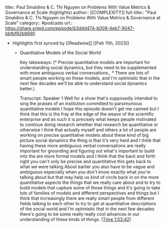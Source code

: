 title:: Paul Smaldino & C. Thi Nguyen on Problems With Value Metrics & Governance at Scale (highlights)
author:: [[COMPLEXITY]]
full-title:: "Paul Smaldino & C. Thi Nguyen on Problems With Value Metrics & Governance at Scale"
category:: #podcasts
url:: https://share.snipd.com/episode/b3d4d474-b009-4eb7-9047-bbfbf82b8890

- Highlights first synced by [[Readwise]] [[Feb 11th, 2023]]
	- Quantitative Models of the Social World
	  
	  Key takeaways:
	  (* Precise quantitative models are important for understanding social dynamics, but they need to be supplemented with more ambiguous verbal conversations., * There are lots of smart people working on these models, and I'm optimistic that in the next few decades we'll be able to understand social dynamics better.)
	  
	  Transcript:
	  Speaker 1
	  Well for a show that's supposedly intended to sing the praises of an institution committed to parsimonious quantitative models I hope this episode doesn't get me canned but I think that this is the fray at the edge of the weave of the scientific enterprise and as such it is precisely what keeps people motivated to continue doing research whether that research be quantitative or otherwise I think that actually myself and others a lot of people are working on precise quantitative models about these kind of big picture social dynamics the thing is that it's very hard and I think that having these more ambiguous verbal conversations are really important for grounding and figuring out what's important to build into the are more formal models and I think that the back and forth right you can't only be precise and quantitative this gets back to what we were talking About earlier you also have to be vague and ambiguous especially when you don't know exactly what you're talking about but that may help us kind of circle back in on the more quantitative aspects the things that we really care about and to try to build models that capture some of those things and it's going to take lots of families of models and different perspectives and things but I think that increasingly there are really smart people from different fields talking to each other to try to get at quantitative descriptions of the social world and I'm optimistic that in the next few decades there's going to be some really really cool advances in our understanding of these kinds of things. ([Time 1:03:42](https://share.snipd.com/snip/5d718e17-19fa-4ce3-b365-7bd80783a0cc))